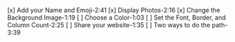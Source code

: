 [x] Add your Name and Emoji-2:41
[x] Display Photos-2:16
[x] Change the Background Image-1:19
[ ] Choose a Color-1:03
[ ] Set the Font, Border, and Column Count-2:25
[ ] Share your website-1:35
[ ] Two ways to do the path-3:39